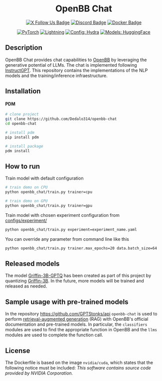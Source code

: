 <div align="center">

# OpenBB Chat

<p align="center">
  <!-- X Badge -->
  <a href="https://twitter.com/GPTStonks"><img src="https://img.shields.io/badge/follow_us-000000?logo=x&logoColor=white" alt="X Follow Us Badge"></a>
  <!-- Discord Badge -->
  <a href="https://discord.gg/MyDDGuEd"><img src="https://img.shields.io/badge/Discord-5865F2?logo=discord&logoColor=white" alt="Discord Badge"></a>
  <!-- Docker Badge -->
  <a href="https://hub.docker.com/u/gptstonks">
    <img src="https://img.shields.io/badge/Docker-2496ED?logo=docker&logoColor=white" alt="Docker Badge">
  </a>
</p>
<p align="center">
    <a href="https://pytorch.org/get-started/locally/"><img alt="PyTorch" src="https://img.shields.io/badge/PyTorch-ee4c2c?logo=pytorch&logoColor=white"></a>
    <a href="https://pytorchlightning.ai/"><img alt="Lightning" src="https://img.shields.io/badge/-Lightning-792ee5?logo=pytorchlightning&logoColor=white"></a>
    <a href="https://hydra.cc/"><img alt="Config: Hydra" src="https://img.shields.io/badge/Config-Hydra-89b8cd"></a>
    <a href="https://huggingface.co/"><img alt="Models: HuggingFace" src="https://img.shields.io/badge/Models-HuggingFace-ffd21e"></a>
</p>

</div>

## Description

OpenBB Chat provides chat capabilities to [OpenBB](https://github.com/OpenBB-finance/OpenBBTerminal) by leveraging the generative potential of LLMs. The chat is implemented following [InstructGPT](https://openai.com/research/instruction-following). This repository contains the implementations of the NLP models and the training/inference infraestructure.

## Installation

#### PDM

```bash
# clone project
git clone https://github.com/Dedalo314/openbb-chat
cd openbb-chat

# install pdm
pip install pdm

# install package
pdm install
```

## How to run

Train model with default configuration

```bash
# train demo on CPU
python openbb_chat/train.py trainer=cpu

# train demo on GPU
python openbb_chat/train.py trainer=gpu
```

Train model with chosen experiment configuration from [configs/experiment/](configs/experiment/)

```bash
python openbb_chat/train.py experiment=experiment_name.yaml
```

You can override any parameter from command line like this

```bash
python openbb_chat/train.py trainer.max_epochs=20 data.batch_size=64
```

## Released models

The model [Griffin-3B-GPTQ](https://huggingface.co/daedalus314/Griffin-3B-GPTQ) has been created as part of this project by quantizing [Griffin-3B](https://huggingface.co/acrastt/Griffin-3B). In the future, more models will be trained and released as needed.

## Sample usage with pre-trained models

In the repository https://github.com/GPTStonks/api `openbb-chat` is used to perform [retrieval-augmented generation](https://arxiv.org/abs/2005.11401) (RAG) with OpenBB's official documentation and pre-trained models. In particular, the `classifiers` modules are used to find the appropriate function in OpenBB and the `llms` modules are used to complete the function call.

## License

The Dockerfile is based on the image `nvidia/cuda`, which states that the following notice must be included: *This software contains source code provided by NVIDIA Corporation.*
